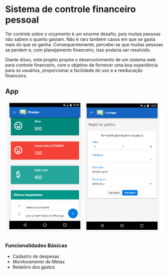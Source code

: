 # Sistema de controle financeiro pessoal

Ter controle sobre o orçamento ́e um enorme desafio, pois muitas pessoas não sabem o quanto gastam.  Não ́e raro também casos em que se gasta mais do que se ganha. Consequentemente, percebe-se que muitas pessoas se perdem  e,  com  planejamento  financeiro,  isso  poderia  ser  resolvido. 

Diante disso, este projeto propõe o desenvolvimento de um sistema web para controle financeiro, com o objetivo de fornecer uma boa experiência para os usuários, proporcionar a facilidade do uso e a reeducação financeira.

## App

![Screenshot](docs/app.png)

### Funcionalidades Básicas
- Cadastro de despesas
- Monitoramento de Metas
- Relatório dos gastos


